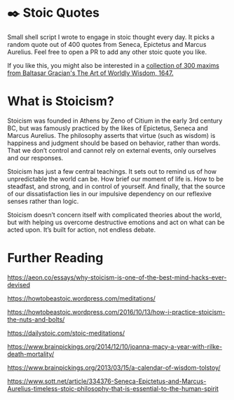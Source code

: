 # :black_nib: Stoic Quotes
Small shell script I wrote to engage in stoic thought every day.
It picks a random quote out of 400 quotes from Seneca, Epictetus and Marcus Aurelius.
Feel free to open a PR to add any other stoic quote you like.

If you like this, you might also be interested in a [collection of 300 maxims from Baltasar Gracian's The Art of Worldly Wisdom, 1647.](https://github.com/ersel/the-art-of-worldly-wisdom)

# What is Stoicism?
Stoicism was founded in Athens by Zeno of Citium in the early 3rd century BC, but was famously practiced by the likes of Epictetus, Seneca and Marcus Aurelius. The philosophy asserts that virtue (such as wisdom) is happiness and judgment should be based on behavior, rather than words. That we don’t control and cannot rely on external events, only ourselves and our responses.

Stoicism has just a few central teachings. It sets out to remind us of how unpredictable the world can be. How brief our moment of life is. How to be steadfast, and strong, and in control of yourself. And finally, that the source of our dissatisfaction lies in our impulsive dependency on our reflexive senses rather than logic.

Stoicism doesn’t concern itself with complicated theories about the world, but with helping us overcome destructive emotions and act on what can be acted upon. It’s built for action, not endless debate.

# Further Reading
https://aeon.co/essays/why-stoicism-is-one-of-the-best-mind-hacks-ever-devised

https://howtobeastoic.wordpress.com/meditations/

https://howtobeastoic.wordpress.com/2016/10/13/how-i-practice-stoicism-the-nuts-and-bolts/

https://dailystoic.com/stoic-meditations/

https://www.brainpickings.org/2014/12/10/joanna-macy-a-year-with-rilke-death-mortality/

https://www.brainpickings.org/2013/03/15/a-calendar-of-wisdom-tolstoy/

https://www.sott.net/article/334376-Seneca-Epictetus-and-Marcus-Aurelius-timeless-stoic-philosophy-that-is-essential-to-the-human-spirit
